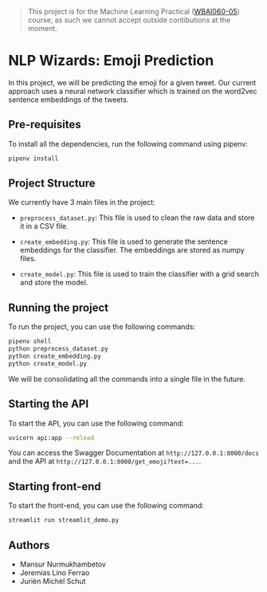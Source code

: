 > This project is for the Machine Learning Practical ([WBAI060-05](https://ocasys.rug.nl/current/catalog/course/WBAI060-05)) course, as such we cannot accept outside contibutions at the moment.

# NLP Wizards: Emoji Prediction

In this project, we will be predicting the emoji for a given tweet. Our current approach uses a neural network classifier which is trained on the word2vec sentence embeddings of the tweets.

## Pre-requisites

To install all the dependencies, run the following command using pipenv:

```bash
pipenv install
```

## Project Structure

We currently have 3 main files in the project:

- `preprocess_dataset.py`: This file is used to clean the raw data and store it in a CSV file.

- `create_embedding.py`: This file is used to generate the sentence embeddings for the classifier. The embeddings are stored as numpy files.

- `create_model.py`: This file is used to train the classifier with a grid search and store the model.

## Running the project

To run the project, you can use the following commands:

```bash
pipenv shell
python preprocess_dataset.py
python create_embedding.py
python create_model.py
```

We will be consolidating all the commands into a single file in the future.

## Starting the API

To start the API, you can use the following command:

```bash
uvicorn api:app --reload
```

You can access the Swagger Documentation at `http://127.0.0.1:8000/docs` and the API at `http://127.0.0.1:8000/get_emoji?text=...`.

## Starting front-end

To start the front-end, you can use the following command:
```bash
streamlit run streamlit_demo.py
```

## Authors

- Mansur Nurmukhambetov
- Jeremias Lino Ferrao
- Juriën Michèl Schut
